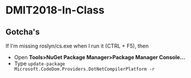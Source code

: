 # DMIT2018-In-Class

## Gotcha's

If I'm missing roslyn/cs.exe when I run it (CTRL + F5), then

* Open **Tools>NuGet Package Manager>Package Manager Console...**
* Type `update-package Microsoft.CodeDom.Providers.DotNetCompilerPlatform -r`
